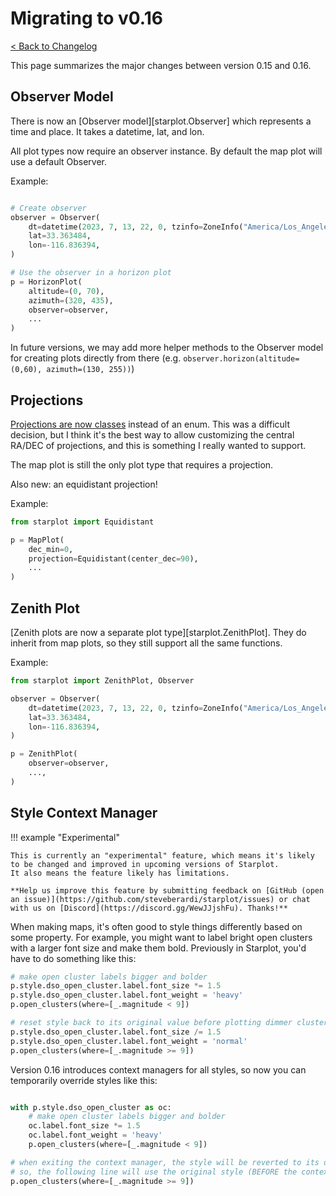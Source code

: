# Migrating to v0.16

[< Back to Changelog](/changelog#v016x)

This page summarizes the major changes between version 0.15 and 0.16.

## Observer Model

There is now an [Observer model][starplot.Observer] which represents a time and place. It takes a datetime, lat, and lon.

All plot types now require an observer instance. By default the map plot will use a default Observer.

Example:

```python

# Create observer
observer = Observer(
    dt=datetime(2023, 7, 13, 22, 0, tzinfo=ZoneInfo("America/Los_Angeles")),
    lat=33.363484,
    lon=-116.836394,
)

# Use the observer in a horizon plot
p = HorizonPlot(
    altitude=(0, 70),
    azimuth=(320, 435),
    observer=observer,
    ...
)

```

In future versions, we may add more helper methods to the Observer model for creating plots directly from there (e.g. `observer.horizon(altitude=(0,60), azimuth=(130, 255))`)

## Projections

[Projections are now classes](/reference-mapplot/#projections) instead of an enum. This was a difficult decision, but I think it's the best way to allow customizing the central RA/DEC of projections, and this is something I really wanted to support.

The map plot is still the only plot type that requires a projection.

Also new: an equidistant projection!

Example:

```python
from starplot import Equidistant

p = MapPlot(
    dec_min=0,
    projection=Equidistant(center_dec=90),
    ...
)

```

## Zenith Plot

[Zenith plots are now a separate plot type][starplot.ZenithPlot]. They do inherit from map plots, so they still support all the same functions.

Example:

```python
from starplot import ZenithPlot, Observer

observer = Observer(
    dt=datetime(2023, 7, 13, 22, 0, tzinfo=ZoneInfo("America/Los_Angeles")) ,
    lat=33.363484,
    lon=-116.836394,
)

p = ZenithPlot(
    observer=observer,
    ...,
)

```

## Style Context Manager

!!! example "Experimental"

    This is currently an "experimental" feature, which means it's likely to be changed and improved in upcoming versions of Starplot.
    It also means the feature likely has limitations.

    **Help us improve this feature by submitting feedback on [GitHub (open an issue)](https://github.com/steveberardi/starplot/issues) or chat with us on [Discord](https://discord.gg/WewJJjshFu). Thanks!**

When making maps, it's often good to style things differently based on some property. For example, you might want to label bright open clusters with a larger font size and make them bold. Previously in Starplot, you'd have to do something like this:


```python
# make open cluster labels bigger and bolder
p.style.dso_open_cluster.label.font_size *= 1.5
p.style.dso_open_cluster.label.font_weight = 'heavy'
p.open_clusters(where=[_.magnitude < 9])

# reset style back to its original value before plotting dimmer clusters
p.style.dso_open_cluster.label.font_size /= 1.5
p.style.dso_open_cluster.label.font_weight = 'normal'
p.open_clusters(where=[_.magnitude >= 9])
```

Version 0.16 introduces context managers for all styles, so now you can temporarily override styles like this:

```python

with p.style.dso_open_cluster as oc:
    # make open cluster labels bigger and bolder
    oc.label.font_size *= 1.5
    oc.label.font_weight = 'heavy'
    p.open_clusters(where=[_.magnitude < 9])

# when exiting the context manager, the style will be reverted to its original value
# so, the following line will use the original style (BEFORE the context manager)
p.open_clusters(where=[_.magnitude >= 9])
```

<br/><br/>
